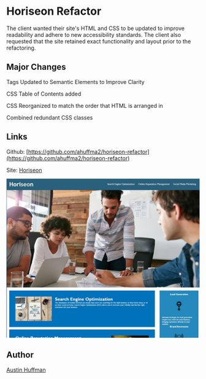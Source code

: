 # Horiseon Refactor

The client wanted their site's HTML and CSS to be updated to improve readability and adhere to new accessibility standards. The client also requested that the site retained exact functionality and layout prior to the refactoring. 

## Major Changes
Tags Updated to Semantic Elements to Improve Clarity

CSS Table of Contents added

CSS Reorganized to match the order that HTML is arranged in

Combined redundant CSS classes

## Links

Github: [https://github.com/ahuffma2/horiseon-refactor](https://github.com/ahuffma2/horiseon-refactor)

Site: [Horiseon](https://ahuffma2.github.io/horiseon-refactor/)

![Site Overview.](./assets/images/Site.jpg)


## Author
[Austin Huffman](https://github.com/ahuffma2)
